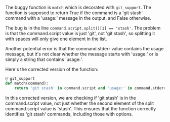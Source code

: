 The buggy function is `match` which is decorated with `git_support`. The function is supposed to return True if the command is a 'git stash' command with a 'usage:' message in the output, and False otherwise.

The bug is in the line `command.script.split()[1] == 'stash'`. The problem is that the command.script value is just 'git', not 'git stash', so splitting it with spaces will only give one element in the list.

Another potential error is that the command.stderr value contains the usage message, but it's not clear whether the message starts with 'usage:' or is simply a string that contains 'usage:'.

Here's the corrected version of the function:

```python
@ git_support
def match(command):
    return 'git stash' in command.script and 'usage:' in command.stderr
```

In this corrected version, we are checking if 'git stash' is in the command.script value, not just whether the second element of the split command.script value is 'stash'. This ensures that the function correctly identifies 'git stash' commands, including those with options.